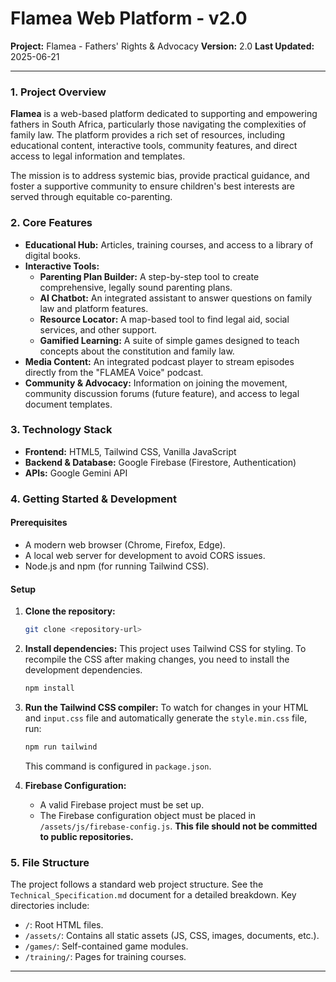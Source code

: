 # Flamea Web Platform - v2.0

**Project:** Flamea - Fathers' Rights & Advocacy
**Version:** 2.0
**Last Updated:** 2025-06-21

---

### 1. Project Overview

**Flamea** is a web-based platform dedicated to supporting and empowering fathers in South Africa, particularly those navigating the complexities of family law. The platform provides a rich set of resources, including educational content, interactive tools, community features, and direct access to legal information and templates.

The mission is to address systemic bias, provide practical guidance, and foster a supportive community to ensure children's best interests are served through equitable co-parenting.

### 2. Core Features

* **Educational Hub:** Articles, training courses, and access to a library of digital books.
* **Interactive Tools:**
    * **Parenting Plan Builder:** A step-by-step tool to create comprehensive, legally sound parenting plans.
    * **AI Chatbot:** An integrated assistant to answer questions on family law and platform features.
    * **Resource Locator:** A map-based tool to find legal aid, social services, and other support.
    * **Gamified Learning:** A suite of simple games designed to teach concepts about the constitution and family law.
* **Media Content:** An integrated podcast player to stream episodes directly from the "FLAMEA Voice" podcast.
* **Community & Advocacy:** Information on joining the movement, community discussion forums (future feature), and access to legal document templates.

### 3. Technology Stack

* **Frontend:** HTML5, Tailwind CSS, Vanilla JavaScript
* **Backend & Database:** Google Firebase (Firestore, Authentication)
* **APIs:** Google Gemini API

### 4. Getting Started & Development

#### Prerequisites
* A modern web browser (Chrome, Firefox, Edge).
* A local web server for development to avoid CORS issues.
* Node.js and npm (for running Tailwind CSS).

#### Setup
1.  **Clone the repository:**
    ```bash
    git clone <repository-url>
    ```
2.  **Install dependencies:**
    This project uses Tailwind CSS for styling. To recompile the CSS after making changes, you need to install the development dependencies.
    ```bash
    npm install
    ```
3.  **Run the Tailwind CSS compiler:**
    To watch for changes in your HTML and `input.css` file and automatically generate the `style.min.css` file, run:
    ```bash
    npm run tailwind
    ```
    This command is configured in `package.json`.

4.  **Firebase Configuration:**
    * A valid Firebase project must be set up.
    * The Firebase configuration object must be placed in `/assets/js/firebase-config.js`. **This file should not be committed to public repositories.**

### 5. File Structure
The project follows a standard web project structure. See the `Technical_Specification.md` document for a detailed breakdown. Key directories include:
* `/`: Root HTML files.
* `/assets/`: Contains all static assets (JS, CSS, images, documents, etc.).
* `/games/`: Self-contained game modules.
* `/training/`: Pages for training courses.

---
